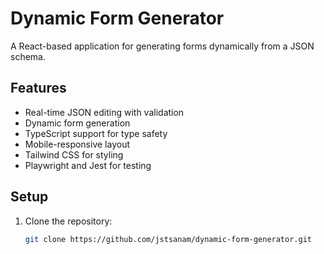 # Dynamic Form Generator

A React-based application for generating forms dynamically from a JSON schema.

## Features
- Real-time JSON editing with validation
- Dynamic form generation
- TypeScript support for type safety
- Mobile-responsive layout
- Tailwind CSS for styling
- Playwright and Jest for testing

## Setup
1. Clone the repository:
   ```bash
   git clone https://github.com/jstsanam/dynamic-form-generator.git
